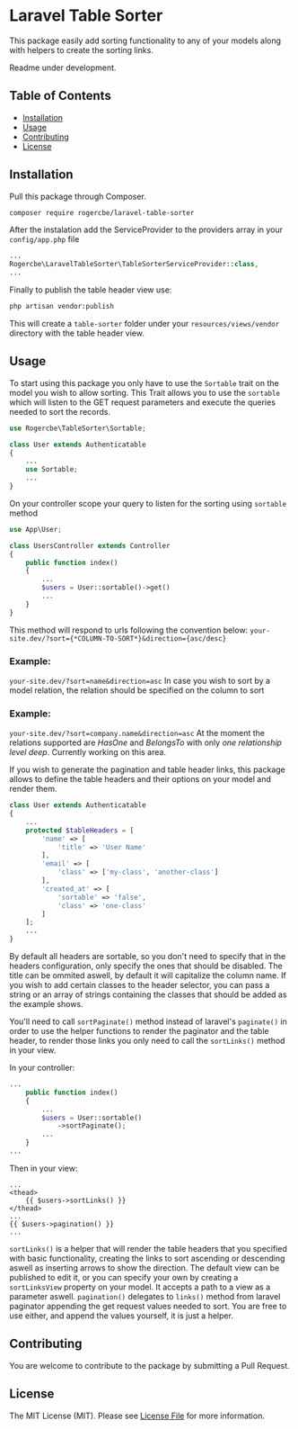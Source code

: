 # Laravel Table Sorter
This package easily add sorting functionality to any of your models along with helpers to create the sorting links.

Readme under development.

## Table of Contents
- [Installation](#installation)
- [Usage](#usage)
- [Contributing](#contributing)
- [License](#license)

## Installation
Pull this package through Composer.
```sh
composer require rogercbe/laravel-table-sorter
```
After the instalation add the ServiceProvider to the providers array in your `config/app.php` file 
```php
...
Rogercbe\LaravelTableSorter\TableSorterServiceProvider::class,
...
```
Finally to publish the table header view use:
```sh
php artisan vendor:publish
```
This will create a `table-sorter` folder under your `resources/views/vendor` directory with the table header view.

## Usage
To start using this package you only have to use the `Sortable` trait on the model you wish to allow sorting. This Trait allows you to use the `sortable` which will listen to the GET request parameters and execute the queries needed to sort the records.
```php
use Rogercbe\TableSorter\Sortable;

class User extends Authenticatable
{
	...
	use Sortable;
	...
}
```
On your controller scope your query to listen for the sorting using `sortable` method
```php
use App\User;

class UsersController extends Controller
{
	public function index()
    {
    	...
        $users = User::sortable()->get()
        ...
    }
}
```
This method will respond to urls following the convention below:
`your-site.dev/?sort={*COLUMN-TO-SORT*}&direction={asc/desc}`
### Example:
`your-site.dev/?sort=name&direction=asc`
In case you wish to sort by a model relation, the relation should be specified on the column to sort
### Example:
``your-site.dev/?sort=company.name&direction=asc``
At the moment the relations supported are *HasOne* and *BelongsTo* with only *one relationship level deep*. Currently working on this area.

If you wish to generate the pagination and table header links, this package allows to define the table headers and their options on your model and render them.
```php
class User extends Authenticatable
{
    ...
    protected $tableHeaders = [
        'name' => [
        	'title' => 'User Name'
        ],
        'email' => [
        	'class' => ['my-class', 'another-class']
        ],
        'created_at' => [
			'sortable' => 'false',
			'class' => 'one-class'
        ]
    ];
    ...
}
```
By default all headers are sortable, so you don't need to specify that in the headers configuration, only specify the ones that should be disabled. The title can be ommited aswell, by default it will capitalize the column name. If you wish to add certain classes to the header selector, you can pass a string or an array of strings containing the classes that should be added as the example shows.

You'll need to call `sortPaginate()` method instead of laravel's `paginate()` in order to use the helper functions to render the paginator and the table header, to render those links you only need to call the `sortLinks()` method in your view.

In your controller:
```php
...
	public function index()
    {
    	...
        $users = User::sortable()
            ->sortPaginate();
        ...
    }
...
```
Then in your view:
```blade
...
<thead>
    {{ $users->sortLinks() }}
</thead>
...
{{ $users->pagination() }}
...
```
`sortLinks()` is a helper that will render the table headers that you specified with basic functionality, creating the links to sort ascending or descending aswell as inserting arrows to show the direction. The default view can be published to edit it, or you can specify your own by creating a `sortLinksView` property on your model. It accepts a path to a view as a parameter aswell.
`pagination()` delegates to `links()` method from laravel paginator appending the get request values needed to sort. You are free to use either, and append the values yourself, it is just a helper.

## Contributing
You are welcome to contribute to the package by submitting a Pull Request.

## License
The MIT License (MIT). Please see [License File](https://github.com/yajra/laravel-datatables/blob/master/LICENSE.md) for more information.
